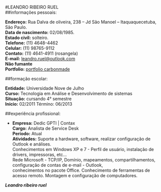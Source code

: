 
#LEANDRO RIBEIRO RUEL
<br />
##informações pessoais:

**Endereço:** Rua Dalva de oliveira, 238 – Jd São Manoel – Itaquaquecetuba, São Paulo.  
**Data de nascimento:** 02/08/1985.  
**Estado civil:** solteiro.  
**Telefone:** (11) 4648-4462  
**Celular:** (11) 98765-9112  
**Contato:** (11) 4641-4911 (rosangela)  
**E-mail:** leandro.ruel@outlook.com  
**Não fumante**  
**Portfolio:** [portfolio carbonmade](http://leandroruel.carbonmade.com)  


##formação escolar:

**Entidade:** Universidade Nove de Julho   
**Curso:** Tecnologia em Análise e Desenvolvimento de sistemas  
**Situação:** cursando 4° semestre  
**Início:** 02/2011 Término: 06/2013  


##experiência profissional:

* **Empresa:** Dedic GPTI | Contax  
**Cargo:** Analista de Service Desk   
**Período:** Atual  
**Atividades:** Suporte a hardware, software, realizar configuração de Outlook e análises.  
Conhecimentos em Windows XP e 7 - Perfil de usuário, instalação de drivers, impressoras, etc...  
Rede Microsoft - TCP/IP, Domínio, mapeamentos, compartilhamentos, configuração de contas de e-mail - Outlook,  
conhecimentos no pacote Office. Conhecimento de ferramentas de acesso remoto. Montagem e configuração de computadores.    

***Leandro ribeiro ruel***
